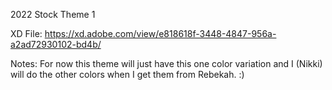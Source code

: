 2022 Stock Theme 1

XD File: https://xd.adobe.com/view/e818618f-3448-4847-956a-a2ad72930102-bd4b/

Notes:
For now this theme will just have this one color variation and I (Nikki) will do the other colors when I get them from Rebekah. :) 


